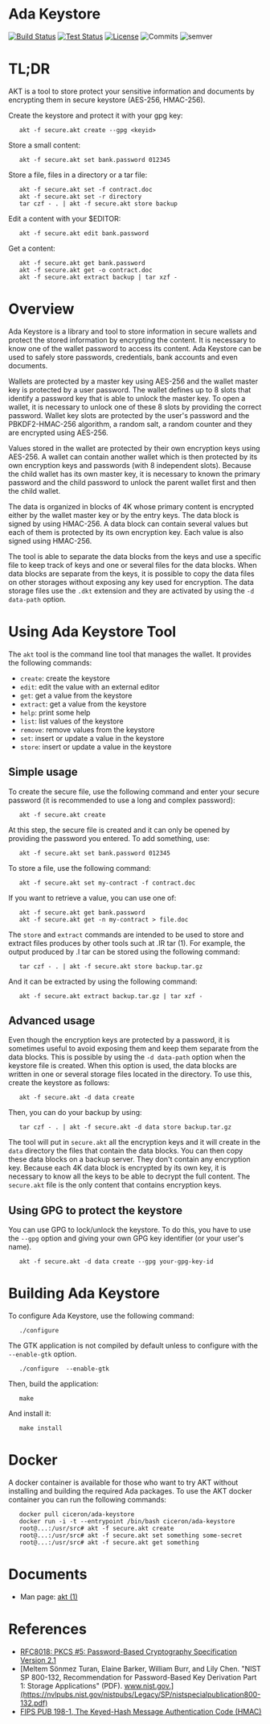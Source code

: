 # Ada Keystore

[![Build Status](https://img.shields.io/jenkins/s/http/jenkins.vacs.fr/Bionic-Ada-Keystore.svg)](http://jenkins.vacs.fr/job/Bionic-Ada-Keystore/)
[![Test Status](https://img.shields.io/jenkins/t/http/jenkins.vacs.fr/Bionic-Ada-Keystore.svg)](http://jenkins.vacs.fr/job/Bionic-Ada-Keystore/)
[![License](http://img.shields.io/badge/license-APACHE2-blue.svg)](LICENSE)
![Commits](https://img.shields.io/github/commits-since/stcarrez/ada-keystore/0.2.0.svg)
![semver](https://img.shields.io/badge/semver-2.0.0-blue.svg?cacheSeconds=2592000)

# TL;DR

AKT is a tool to store protect your sensitive information and documents by
encrypting them in secure keystore (AES-256, HMAC-256).

Create the keystore and protect it with your gpg key:
```
   akt -f secure.akt create --gpg <keyid>
```

Store a small content:
```
   akt -f secure.akt set bank.password 012345
```

Store a file, files in a directory or a tar file:
```
   akt -f secure.akt set -f contract.doc
   akt -f secure.akt set -r directory
   tar czf - . | akt -f secure.akt store backup
```

Edit a content with your $EDITOR:
```
   akt -f secure.akt edit bank.password
```

Get a content:
```
   akt -f secure.akt get bank.password
   akt -f secure.akt get -o contract.doc
   akt -f secure.akt extract backup | tar xzf -
```

# Overview

Ada Keystore is a library and tool to store information in secure wallets
and protect the stored information by encrypting the content.
It is necessary to know one of the wallet password to access its content.
Ada Keystore can be used to safely store passwords, credentials,
bank accounts and even documents.

Wallets are protected by a master key using AES-256 and the wallet
master key is protected by a user password.
The wallet defines up to 8 slots that identify
a password key that is able to unlock the master key.  To open a wallet,
it is necessary to unlock one of these 8 slots by providing the correct
password.  Wallet key slots are protected by the user's password
and the PBKDF2-HMAC-256 algorithm, a random salt, a random counter
and they are encrypted using AES-256.

Values stored in the wallet are protected by their own encryption keys
using AES-256.  A wallet can contain another wallet which is then
protected by its own encryption keys and passwords (with 8 independent slots).
Because the child wallet has its own master key, it is necessary to known
the primary password and the child password to unlock the parent wallet
first and then the child wallet.

The data is organized in blocks of 4K whose primary content is encrypted
either by the wallet master key or by the entry keys.  The data block is
signed by using HMAC-256.  A data block can contain several values but
each of them is protected by its own encryption key.  Each value is also
signed using HMAC-256.

The tool is able to separate the data blocks from the keys and use
a specific file to keep track of keys and one or several files for
the data blocks.  When data blocks are separate from the keys, it is
possible to copy the data files on other storages without exposing
any key used for encryption.  The data storage files use the `.dkt`
extension and they are activated by using the `-d data-path` option.

# Using Ada Keystore Tool

The `akt` tool is the command line tool that manages the wallet.
It provides the following commands:

* `create`:   create the keystore
* `edit`:     edit the value with an external editor
* `get`:      get a value from the keystore
* `extract`:  get a value from the keystore
* `help`:     print some help
* `list`:     list values of the keystore
* `remove`:   remove values from the keystore
* `set`:      insert or update a value in the keystore
* `store`:    insert or update a value in the keystore

## Simple usage

To create the secure file, use the following command and enter
your secure password (it is recommended to use a long and complex password):

```
   akt -f secure.akt create
```

At this step, the secure file is created and it can only be opened
by providing the password you entered.  To add something, use:

```
   akt -f secure.akt set bank.password 012345
```

To store a file, use the following command:
```
   akt -f secure.akt set my-contract -f contract.doc
```

If you want to retrieve a value, you can use one of:
```
   akt -f secure.akt get bank.password
   akt -f secure.akt get -n my-contract > file.doc
```

The `store` and `extract` commands are intended to be used to store
and extract files produces by other tools such at
.IR tar (1).  For example, the output produced by
.I tar
can be stored using the following command:

```
   tar czf - . | akt -f secure.akt store backup.tar.gz
```

And it can be extracted by using the following command:

```
   akt -f secure.akt extract backup.tar.gz | tar xzf -
```

## Advanced usage

Even though the encryption keys are protected by a password,
it is sometimes useful to avoid exposing them and keep them separate
from the data blocks.  This is possible by using the `-d data-path`
option when the keystore file is created.  When this option is used,
the data blocks are written in one or several storage files located
in the directory.  To use this, create the keystore as follows:

```
   akt -f secure.akt -d data create
```

Then, you can do your backup by using:

```
   tar czf - . | akt -f secure.akt -d data store backup.tar.gz
```

The tool will put in `secure.akt` all the encryption keys and it will
create in the `data` directory the files that contain the data blocks.
You can then copy these data blocks on a backup server.  They don't contain
any encryption key.  Because each 4K data block is encrypted by its own
key, it is necessary to know all the keys to be able to decrypt the full
content.  The `secure.akt` file is the only content that contains
encryption keys.

## Using GPG to protect the keystore

You can use GPG to lock/unlock the keystore.  To do this, you have
to use the `--gpg` option and giving your own GPG key identifier
(or your user's name).

```
   akt -f secure.akt -d data create --gpg your-gpg-key-id
```


# Building Ada Keystore

To configure Ada Keystore, use the following command:
```
   ./configure
```

The GTK application is not compiled by default unless to configure with
the `--enable-gtk` option.

```
   ./configure  --enable-gtk
```

Then, build the application:
```
   make
```

And install it:
```
   make install
```

# Docker

A docker container is available for those who want to try AKT without
installing and building the required Ada packages.
To use the AKT docker container you can run the following commands:

```
   docker pull ciceron/ada-keystore
   docker run -i -t --entrypoint /bin/bash ciceron/ada-keystore
   root@...:/usr/src# akt -f secure.akt create
   root@...:/usr/src# akt -f secure.akt set something some-secret
   root@...:/usr/src# akt -f secure.akt get something
```

# Documents

* Man page: [akt (1)](https://github.com/stcarrez/ada-keystore/blob/master/docs/akt.md)

# References

* [RFC8018: PKCS #5: Password-Based Cryptography Specification Version 2.1](https://tools.ietf.org/html/rfc8018)
* [Meltem Sönmez Turan, Elaine Barker, William Burr, and Lily Chen. "NIST SP 800-132, Recommendation for Password-Based Key Derivation Part 1: Storage Applications" (PDF). www.nist.gov.](https://nvlpubs.nist.gov/nistpubs/Legacy/SP/nistspecialpublication800-132.pdf)
* [FIPS PUB 198-1, The Keyed-Hash Message Authentication Code (HMAC)](https://csrc.nist.gov/csrc/media/publications/fips/198/1/final/documents/fips-198-1_final.pdf)

